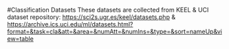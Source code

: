 #Classification Datasets
These datasets are collected from KEEL & UCI dataset repository: https://sci2s.ugr.es/keel/datasets.php & https://archive.ics.uci.edu/ml/datasets.html?format=&task=cla&att=&area=&numAtt=&numIns=&type=&sort=nameUp&view=table
